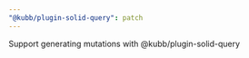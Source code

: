 ```yaml
---
"@kubb/plugin-solid-query": patch
---
```


Support generating mutations with @kubb/plugin-solid-query
